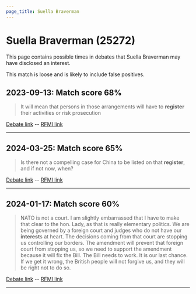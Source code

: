 ```yaml
---
page_title: Suella Braverman
---
```


# Suella Braverman  (25272)

This page contains possible times in debates that Suella Braverman may have disclosed an interest.

This match is loose and is likely to include false positives. 



## 2023-09-13: Match score 68%

>It will mean that persons in those arrangements will have to **register** their activities or risk prosecution

[Debate link](https://www.theyworkforyou.com/debates/?id=2023-09-13b.966.1)  --  [RFMI link](https://www.theyworkforyou.com/mp/25272/register)


---



## 2024-03-25: Match score 65%

>Is there not a compelling case for China to be listed on that **register**, and if not now, when?

[Debate link](https://www.theyworkforyou.com/debates/?id=2024-03-25b.1269.0)  --  [RFMI link](https://www.theyworkforyou.com/mp/25272/register)


---



## 2024-01-17: Match score 60%

>NATO is not a court. I am slightly embarrassed that I have to make that clear to the hon. Lady, as that is really elementary politics. We are being governed by a foreign court and judges who do not have our **interest**s at heart. The decisions coming from that court are stopping us controlling our borders. The amendment will prevent that foreign court from stopping us, so we need to support the amendment because it will fix the Bill. The Bill needs to work. It is our last chance. If we get it wrong, the British people will not forgive us, and they will be right not to do so.

[Debate link](https://www.theyworkforyou.com/debates/?id=2024-01-17c.885.3)  --  [RFMI link](https://www.theyworkforyou.com/mp/25272/register)


---

